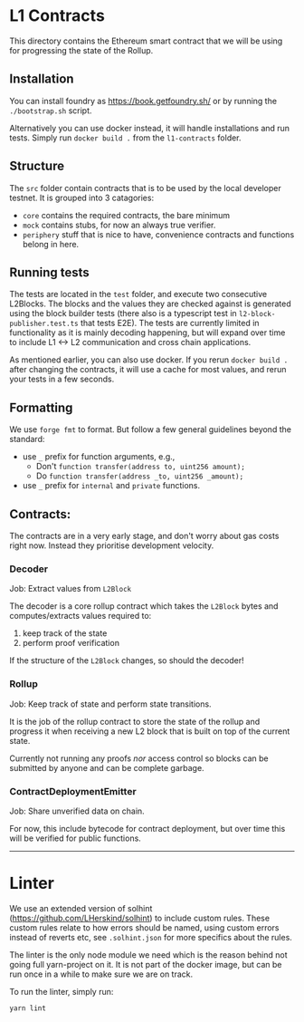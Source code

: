 # L1 Contracts

This directory contains the Ethereum smart contract that we will be using for progressing the state of the Rollup.

## Installation

You can install foundry as https://book.getfoundry.sh/ or by running the `./bootstrap.sh` script.

Alternatively you can use docker instead, it will handle installations and run tests. Simply run `docker build .` from the `l1-contracts` folder.

## Structure

The `src` folder contain contracts that is to be used by the local developer testnet. It is grouped into 3 catagories:

- `core` contains the required contracts, the bare minimum
- `mock` contains stubs, for now an always true verifier.
- `periphery` stuff that is nice to have, convenience contracts and functions belong in here.

## Running tests

The tests are located in the `test` folder, and execute two consecutive L2Blocks. The blocks and the values they are checked against is generated using the block builder tests (there also is a typescript test in `l2-block-publisher.test.ts` that tests E2E). The tests are currently limited in functionality as it is mainly decoding happening, but will expand over time to include L1 <-> L2 communication and cross chain applications.

As mentioned earlier, you can also use docker. If you rerun `docker build .` after changing the contracts, it will use a cache for most values, and rerun your tests in a few seconds.

## Formatting

We use `forge fmt` to format. But follow a few general guidelines beyond the standard:

- use `_` prefix for function arguments, e.g.,
  - Don't `function transfer(address to, uint256 amount);`
  - Do `function transfer(address _to, uint256 _amount);`
- use `_` prefix for `internal` and `private` functions.

## Contracts:

The contracts are in a very early stage, and don't worry about gas costs right now. Instead they prioritise development velocity.

### Decoder

Job: Extract values from `L2Block`

The decoder is a core rollup contract which takes the `L2Block` bytes and computes/extracts values required to:

1. keep track of the state
1. perform proof verification

If the structure of the `L2Block` changes, so should the decoder!

### Rollup

Job: Keep track of state and perform state transitions.

It is the job of the rollup contract to store the state of the rollup and progress it when receiving a new L2 block that is built on top of the current state.

Currently not running any proofs _nor_ access control so blocks can be submitted by anyone and can be complete garbage.

### ContractDeploymentEmitter

Job: Share unverified data on chain.

For now, this include bytecode for contract deployment, but over time this will be verified for public functions.

---

# Linter

We use an extended version of solhint (https://github.com/LHerskind/solhint) to include custom rules. These custom rules relate to how errors should be named, using custom errors instead of reverts etc, see `.solhint.json` for more specifics about the rules.

The linter is the only node module we need which is the reason behind not going full yarn-project on it. It is not part of the docker image, but can be run once in a while to make sure we are on track.

To run the linter, simply run:

```bash
yarn lint
```

